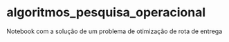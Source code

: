 # algoritmos_pesquisa_operacional
Notebook com a solução de um problema de otimização de rota de entrega
